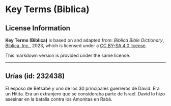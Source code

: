 # Key Terms (Biblica)

## License Information

**Key Terms (Biblica)** is based on and adapted from: _Biblica Bible Dictionary_, [Biblica, Inc.](https://www.biblica.com/), 2023, which is licensed under a [CC BY-SA 4.0 license](https://creativecommons.org/licenses/by-sa/4.0/legalcode.en).

This markdown version is provided under the same license.



--------------------------------

## Urías (id: 232438)

El esposo de Betsabé y uno de los 30 principales guerreros de David. Era un Hitita. Era un extranjero que se consideraba parte de Israel. David lo hizo asesinar en la batalla contra los Amonitas en Rabá.


